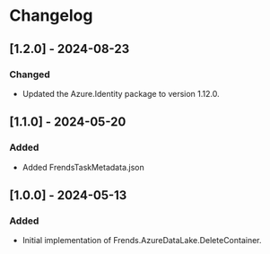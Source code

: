 # Changelog

## [1.2.0] - 2024-08-23
### Changed
- Updated the Azure.Identity package to version 1.12.0.

## [1.1.0] - 2024-05-20
### Added
- Added FrendsTaskMetadata.json

## [1.0.0] - 2024-05-13
### Added
- Initial implementation of Frends.AzureDataLake.DeleteContainer.
